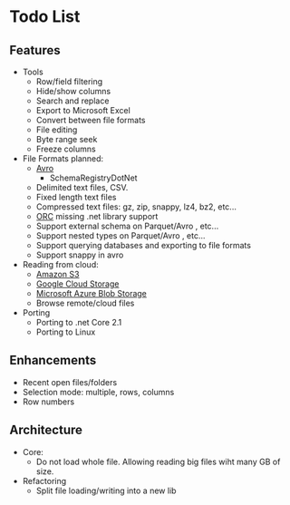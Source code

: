 # Todo List

## Features

* Tools
  - Row/field filtering
  - Hide/show columns
  - Search and replace
  - Export to Microsoft Excel
  - Convert between file formats
  - File editing
  - Byte range seek
  - Freeze columns
* File Formats planned:
  - [Avro](https://avro.apache.org)
    * SchemaRegistryDotNet
  - Delimited text files, CSV.
  - Fixed length text files
  - Compressed text files: gz, zip, snappy, lz4, bz2, etc...
  - [ORC](https://orc.apache.org) missing .net library support
  - Support external schema on Parquet/Avro , etc...
  - Support nested types on Parquet/Avro , etc...
  - Support querying databases and exporting to file formats
  - Support snappy in avro
* Reading from cloud:
  - [Amazon S3](https://aws.amazon.com/s3/)
  - [Google Cloud Storage](https://cloud.google.com/storage/)
  - [Microsoft Azure Blob Storage](https://azure.microsoft.com/en-us/services/storage/blobs/)
  - Browse remote/cloud files
* Porting
  - Porting to .net Core 2.1
  - Porting to Linux

## Enhancements

* Recent open files/folders
* Selection mode: multiple, rows, columns
* Row numbers

## Architecture

* Core:
  - Do not load whole file. Allowing reading big files wiht many GB of size.
* Refactoring
  - Split file loading/writing into a new lib
